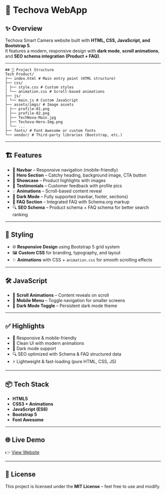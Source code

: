 # 📸 Techova WebApp

## ✨ Overview  
Techova Smart Camera website built with **HTML, CSS, JavaScript, and Bootstrap 5**.  
It features a modern, responsive design with **dark mode**, **scroll animations**, and **SEO schema integration (Product + FAQ)**.  

---
```
## 📁 Project Structure  
Tech Product/
├── index.html # Main entry point (HTML structure)
├── css/
│ ├── style.css # Custom styles
│ └── animation.css # Scroll-based animations
├── js/
│ └── main.js # Custom JavaScript
├── assets/imgs/ # Image assets
│ ├── profile-01.png
│ ├── profile-02.png
│ ├── TechNova-Main.jpg
│ ├── Techova-Hero-Img.png
│ └── ...
├── fonts/ # Font Awesome or custom fonts
└── vendor/ # Third-party libraries (Bootstrap, etc.)
```
---

## 🏗 Features  
- 🧭 **Navbar** – Responsive navigation (mobile-friendly)  
- 🌄 **Hero Section** – Catchy heading, background image, CTA button  
- 🎥 **Showcase** – Product highlights with images  
- 💬 **Testimonials** – Customer feedback with profile pics  
- 💡 **Animations** – Scroll-based content reveal  
- 🌙 **Dark Mode** – Fully supported (navbar, footer, sections)  
- 📄 **FAQ Section** – Integrated FAQ with Schema.org markup  
- 🔍 **SEO Schema** – Product schema + FAQ schema for better search ranking  

---

## 🎨 Styling  
- 🌐 **Responsive Design** using Bootstrap 5 grid system  
- 🖼 **Custom CSS** for branding, typography, and layout  
- ✨ **Animations** with CSS + `animation.css` for smooth scrolling effects  

---

## 🛠 JavaScript  
- 📜 **Scroll Animations** – Content reveals on scroll  
- 📱 **Mobile Menu** – Toggle navigation for smaller screens  
- 🌙 **Dark Mode Toggle** – Persistent dark mode theme  

---

## ✅ Highlights  
- 🚀 Responsive & mobile-friendly  
- 🎨 Clean UI with modern animations  
- 🌙 Dark mode support  
- 🔍 SEO optimized with Schema & FAQ structured data  
- ⚡ Lightweight & fast-loading (pure HTML, CSS, JS)  

---

## 📦 Tech Stack  
- **HTML5**  
- **CSS3 + Animations**  
- **JavaScript (ES6)**  
- **Bootstrap 5**  
- **Font Awesome**  

---

## 🌐 Live Demo  
👉 [View Website](https://hamadrafi.github.io/Techova-WebApp/)  

---

## 📜 License  
This project is licensed under the **MIT License** – feel free to use and modify.  

